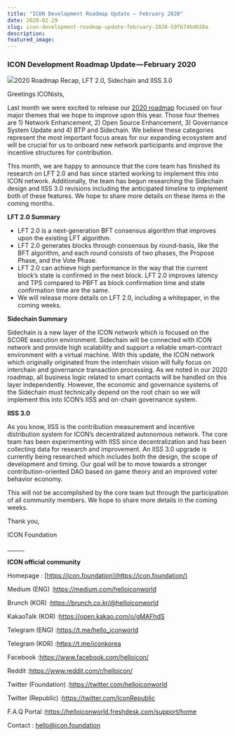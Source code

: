 ```yaml
---
title: "ICON Development Roadmap Update — February 2020"
date: 2020-02-29
slug: icon-development-roadmap-update-february-2020-59fb74bd020a
description:
featured_image:
---
```


### ICON Development Roadmap Update — February 2020

![](https://cdn-images-1.medium.com/max/800/1*hwR8HA32GYEM7IniiFhUIw.png)2020 Roadmap Recap, LFT 2.0, Sidechain and IISS 3.0

Greetings ICONists,

Last month we were excited to release our [2020 roadmap](https://medium.com/helloiconworld/2020-roadmap-update-2e12f7bbdcc4) focused on four major themes that we hope to improve upon this year. Those four themes are 1) Network Enhancement, 2) Open Source Enhancement, 3) Governance System Update and 4) BTP and Sidechain. We believe these categories represent the most important focus areas for our expanding ecosystem and will be crucial for us to onboard new network participants and improve the incentive structures for contribution.

This month, we are happy to announce that the core team has finished its research on LFT 2.0 and has since started working to implement this into ICON network. Additionally, the team has begun researching the Sidechain design and IISS 3.0 revisions including the anticipated timeline to implement both of these features. We hope to share more details on these items in the coming months.

**LFT 2.0 Summary**

* LFT 2.0 is a next-generation BFT consensus algorithm that improves upon the existing LFT algorithm.
* LFT 2.0 generates blocks through consensus by round-basis, like the BFT algorithm, and each round consists of two phases, the Propose Phase, and the Vote Phase.
* LFT 2.0 can achieve high performance in the way that the current block’s state is confirmed in the next block. LFT 2.0 improves latency and TPS compared to PBFT as block confirmation time and state confirmation time are the same.
* We will release more details on LFT 2.0, including a whitepaper, in the coming weeks.

**Sidechain Summary**

Sidechain is a new layer of the ICON network which is focused on the SCORE execution environment. Sidechain will be connected with ICON network and provide high scalability and support a reliable smart-contract environment with a virtual machine. With this update, the ICON network which originally originated from the interchain vision will fully focus on interchain and governance transaction processing. As we noted in our 2020 roadmap, all business logic related to smart contacts will be handled on this layer independently. However, the economic and governance systems of the Sidechain must technically depend on the root chain so we will implement this into ICON’s IISS and on-chain governance system.

**IISS 3.0**

As you know, IISS is the contribution measurement and incentive distribution system for ICON’s decentralized autonomous network. The core team has been experimenting with IISS since decentralization and has been collecting data for research and improvement. An IISS 3.0 upgrade is currently being researched which includes both the design, the scope of development and timing. Our goal will be to move towards a stronger contribution-oriented DAO based on game theory and an improved voter behavior economy.

This will not be accomplished by the core team but through the participation of all community members. We hope to share more details in the coming weeks.

Thank you,

ICON Foundation

\_\_\_\_\_\_

**ICON official community**

Homepage : [https://icon.foundation](https://icon.foundation/)

Medium (ENG) :<https://medium.com/helloiconworld>

Brunch (KOR) :<https://brunch.co.kr/@helloiconworld>

KakaoTalk (KOR) :<https://open.kakao.com/o/gMAFhdS>

Telegram (ENG) :<https://t.me/hello_iconworld>

Telegram (KOR) :<https://t.me/iconkorea>

Facebook :<https://www.facebook.com/helloicon/>

Reddit :<https://www.reddit.com/r/helloicon/>

Twitter (Foundation) :<https://twitter.com/helloiconworld>

Twitter (Republic) :<https://twitter.com/IconRepublic>

F.A.Q Portal :<https://helloiconworld.freshdesk.com/support/home>

Contact : [hello@icon.foundation](http://hello@icon.foundation/)

